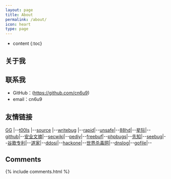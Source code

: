 ```yaml
---
layout: page
title: About
permalink: /about/
icon: heart
type: page
---
```


* content
{:toc}

## 关于我

<!-- <iframe src="https://githubbadge.appspot.com/cn6u9?s=1" style="border: 0;height: 142px;width: 200px;overflow: hidden;" frameBorder="0"></iframe> -->



## 联系我

* GitHub：(https://github.com/cn6u9)
* email：cn6u9
## 友情链接

[GG](http://www.google.com) \|--[t00ls](https://www.t00ls.com) \|--[source](https://gaohaoyang.github.io) \|--[writebug](https://www.writebug.com) \|--[rapid](https://rapiddns.io)\|--[unsafe](https://unsafe.sh/)\|--[88hd](https://88hd.com)\|--[星际](https://xj.hk/)\|--[github](https://github.com)\|--[安全文摘](http://govuln.com/news/)\|--[secwiki](http://sec-wiki.com)\|--[pediy](http://bbs.kanxue.com)\|--[freebuf](http://www.freebuf.com)\|--[phpbugs](http://bugs.php.net/search.php)\|--[先知](http://xz.aliyun.com)\|--[seebug](http://www.seebug.org)\|--[谷歌专利](http://patents.google.com)\|--[道家](http://quanxue.cn/CT_DaoJia/index.html)\|--[ddosi](https://www.ddosi.org/)\|--[hackone](https://hackerone.com/hacktivity)\|--[世界杀毒网](https://www.virustotal.com/gui/home/upload)\|--[dnslog](https://www.callback.red/)\|--[gofile](https://gofile.io/)\|--

## Comments

{% include comments.html %}

